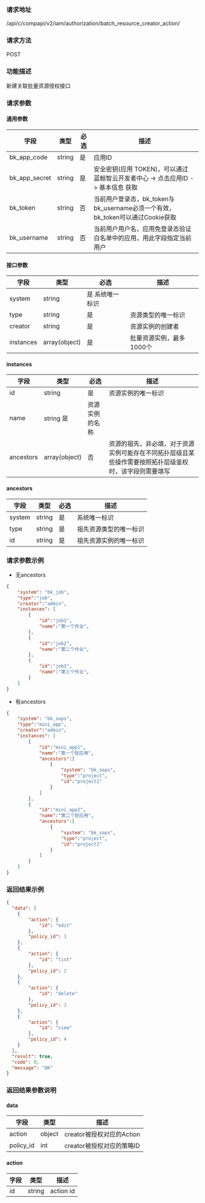 
### 请求地址

/api/c/compapi/v2/iam/authorization/batch_resource_creator_action/



### 请求方法

POST


### 功能描述

新建关联批量资源授权接口

### 请求参数


#### 通用参数

| 字段 | 类型 | 必选 |  描述 |
|-----------|------------|--------|------------|
| bk_app_code  |  string    | 是 | 应用ID     |
| bk_app_secret|  string    | 是 | 安全密钥(应用 TOKEN)，可以通过 蓝鲸智云开发者中心 -&gt; 点击应用ID -&gt; 基本信息 获取 |
| bk_token     |  string    | 否 | 当前用户登录态，bk_token与bk_username必须一个有效，bk_token可以通过Cookie获取 |
| bk_username  |  string    | 否 | 当前用户用户名，应用免登录态验证白名单中的应用，用此字段指定当前用户 |

#### 接口参数

| 字段      |  类型      | 必选   |  描述      |
|-----------|------------|--------|------------|
| system | string | 是 系统唯一标识 |
| type | string | 是 | 资源类型的唯一标识 |
| creator | string | 是 | 资源实例的创建者 |
| instances | array(object) | 是 | 批量资源实例，最多1000个 |



#### instances
| 字段      |  类型      | 必选   |  描述      |
|-----------|------------|--------|------------|
| id | string | 是 | 资源实例的唯一标识 |
| name | string  是 | 资源实例的名称 |
| ancestors | array(object) | 否 | 资源的祖先，非必填，对于资源实例可能存在不同拓扑层级且某些操作需要按照拓扑层级鉴权时，该字段则需要填写 |


#### ancestors

| 字段      |  类型      | 必选   |  描述      |
|-----------|------------|--------|------------|
| system | string | 是 | 系统唯一标识 |
| type | string | 是 | 祖先资源类型的唯一标识 |
| id | string | 是 | 祖先资源实例的唯一标识 |


### 请求参数示例

- 无ancestors
```json
{
    "system": "bk_job",
    "type":"job",
    "creator":"admin",
    "instances": [
        {
            "id":"job1",
            "name":"第一个作业",
        },
        {
            "id":"job2",
            "name":"第二个作业",
        },
        {
            "id":"job3",
            "name":"第三个作业",
        }
    ]
}
```

- 有ancestors
```json
{
    "system": "bk_sops",
    "type":"mini_app",
    "creator":"admin",
    "instances": [
        {
            "id":"mini_app1",
            "name":"第一个轻应用",
            "ancestors":[
                {
                    "system": "bk_sops",
                    "type":"project",
                    "id":"project1"
                }
            ]
        },
        {
            "id":"mini_app2",
            "name":"第二个轻应用",
            "ancestors":[
                {
                    "system": "bk_sops",
                    "type":"project",
                    "id":"project2"
                }
            ]
        }
    ]
}
```

### 返回结果示例

```json
{
  "data": [
    {
        "action": {
            "id": "edit"
        },
        "policy_id": 1
    },
    {
        "action": {
            "id": "list"
        },
        "policy_id": 2
    },
    {
        "action": {
            "id": "delete"
        },
        "policy_id": 3
    },
    {
        "action": {
            "id": "view"
        },
        "policy_id": 4
    }
  ],
  "result": true,
  "code": 0,
  "message": "OK"
}
```

### 返回结果参数说明

#### data

| 字段      | 类型      | 描述      |
|-----------|-----------|-----------|
| action | object | creator被授权对应的Action |
| policy_id | int | creator被授权对应的策略ID |

#### action

| 字段      | 类型      | 描述      |
|-----------|-----------|-----------|
| id    |  string | action id |